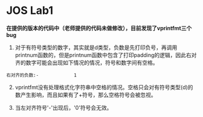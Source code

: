 # JOS Lab1 

**在提供的版本的代码中（老师提供的代码未做修改），目前发现了vprintfmt三个bug**

1. 对于有符号类型的数字，其实就是d类型，负数是先打印负号，再调用printnum函数的，但是printnum函数中包含了打印padding的逻辑，因此右对齐的数字可能会出现如下情况的情况，符号和数字间有空格。

```shell
右对齐的负数:-             1
```

2. vprintfmt没有处理格式化字符串中空格的情况。空格只会对有符号类型(d)的数产生影响，而且如果有了+符号，那么空格符号会被忽视。

3. 当左对齐符号'-'出现后，'0'符号会无效。

